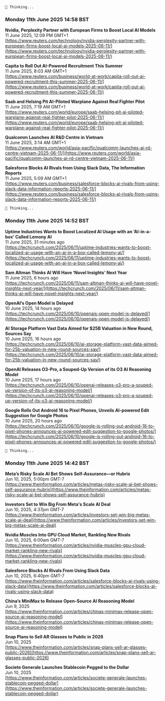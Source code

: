
```hrp-text
🤔 Thinking...
```
### Monday 11th June 2025 14:58 BST

**Nvidia, Perplexity Partner with European Firms to Boost Local AI Models**  
11 June 2025, 12:09 PM GMT+1  
[https://www.reuters.com/technology/nvidia-perplexity-partner-with-european-firms-boost-local-ai-models-2025-06-11/](https://www.reuters.com/technology/nvidia-perplexity-partner-with-european-firms-boost-local-ai-models-2025-06-11/)

**Capita to Roll Out AI-Powered Recruitment This Summer**  
11 June 2025, 8:03 AM GMT+1  
[https://www.reuters.com/business/world-at-work/capita-roll-out-ai-powered-recruitment-this-summer-2025-06-11/](https://www.reuters.com/business/world-at-work/capita-roll-out-ai-powered-recruitment-this-summer-2025-06-11/)

**Saab and Helsing Pit AI-Piloted Warplane Against Real Fighter Pilot**  
11 June 2025, 7:19 AM GMT+1  
[https://www.reuters.com/world/europe/saab-helsing-pit-ai-piloted-warplane-against-real-fighter-pilot-2025-06-11/](https://www.reuters.com/world/europe/saab-helsing-pit-ai-piloted-warplane-against-real-fighter-pilot-2025-06-11/)

**Qualcomm Launches AI R&D Centre in Vietnam**  
11 June 2025, 3:14 AM GMT+1  
[https://www.reuters.com/world/asia-pacific/qualcomm-launches-ai-rd-centre-vietnam-2025-06-11/](https://www.reuters.com/world/asia-pacific/qualcomm-launches-ai-rd-centre-vietnam-2025-06-11/)

**Salesforce Blocks AI Rivals from Using Slack Data, The Information Reports**  
11 June 2025, 5:09 AM GMT+1  
[https://www.reuters.com/business/salesforce-blocks-ai-rivals-from-using-slack-data-information-reports-2025-06-11/](https://www.reuters.com/business/salesforce-blocks-ai-rivals-from-using-slack-data-information-reports-2025-06-11/)

 
```hrp-text
🤔 Thinking...
```
### Monday 11th June 2025 14:52 BST

**Uptime Industries Wants to Boost Localized AI Usage with an ‘AI-in-a-box’ Called Lemony AI**  
11 June 2025, 31 minutes ago  
[https://techcrunch.com/2025/06/11/uptime-industries-wants-to-boost-localized-ai-usage-with-an-ai-in-a-box-called-lemony-ai/](https://techcrunch.com/2025/06/11/uptime-industries-wants-to-boost-localized-ai-usage-with-an-ai-in-a-box-called-lemony-ai/)

**Sam Altman Thinks AI Will Have ‘Novel Insights’ Next Year**  
11 June 2025, 6 hours ago  
[https://techcrunch.com/2025/06/11/sam-altman-thinks-ai-will-have-novel-insights-next-year/](https://techcrunch.com/2025/06/11/sam-altman-thinks-ai-will-have-novel-insights-next-year/)

**OpenAI’s Open Model is Delayed**  
10 June 2025, 14 hours ago  
[https://techcrunch.com/2025/06/10/openais-open-model-is-delayed/](https://techcrunch.com/2025/06/10/openais-open-model-is-delayed/)

**AI Storage Platform Vast Data Aimed for $25B Valuation in New Round, Sources Say**  
10 June 2025, 16 hours ago  
[https://techcrunch.com/2025/06/10/ai-storage-platform-vast-data-aimed-for-25b-valuation-in-new-round-sources-say/](https://techcrunch.com/2025/06/10/ai-storage-platform-vast-data-aimed-for-25b-valuation-in-new-round-sources-say/)

**OpenAI Releases O3-Pro, a Souped-Up Version of its O3 AI Reasoning Model**  
10 June 2025, 17 hours ago  
[https://techcrunch.com/2025/06/10/openai-releases-o3-pro-a-souped-up-version-of-its-o3-ai-reasoning-model/](https://techcrunch.com/2025/06/10/openai-releases-o3-pro-a-souped-up-version-of-its-o3-ai-reasoning-model/)

**Google Rolls Out Android 16 to Pixel Phones, Unveils AI-powered Edit Suggestion for Google Photos**  
10 June 2025, 20 hours ago  
[https://techcrunch.com/2025/06/10/google-is-rolling-out-android-16-to-pixel-phones-announces-ai-powered-edit-suggestion-to-google-photos/](https://techcrunch.com/2025/06/10/google-is-rolling-out-android-16-to-pixel-phones-announces-ai-powered-edit-suggestion-to-google-photos/)

 
```hrp-text
🤔 Thinking...
```
### Monday 11th June 2025 14:42 BST

**Meta’s Risky Scale AI Bet Shows Self-Assurance—or Hubris**  
Jun 10, 2025, 5:00pm GMT-7  
[https://www.theinformation.com/articles/metas-risky-scale-ai-bet-shows-self-assurance-hubris](https://www.theinformation.com/articles/metas-risky-scale-ai-bet-shows-self-assurance-hubris)

**Investors Set to Win Big From Meta's Scale AI Deal**  
Jun 10, 2025, 4:37pm GMT-7  
[https://www.theinformation.com/articles/investors-set-win-big-metas-scale-ai-deal](https://www.theinformation.com/articles/investors-set-win-big-metas-scale-ai-deal)

**Nvidia Muscles Into GPU Cloud Market, Rankling New Rivals**  
Jun 10, 2025, 6:00am GMT-7  
[https://www.theinformation.com/articles/nvidia-muscles-gpu-cloud-market-rankling-new-rivals](https://www.theinformation.com/articles/nvidia-muscles-gpu-cloud-market-rankling-new-rivals)

**Salesforce Blocks AI Rivals From Using Slack Data**  
Jun 10, 2025, 6:40pm GMT-7  
[https://www.theinformation.com/articles/salesforce-blocks-ai-rivals-using-slack-data](https://www.theinformation.com/articles/salesforce-blocks-ai-rivals-using-slack-data)

**China’s MiniMax to Release Open-Source AI Reasoning Model**  
Jun 9, 2025  
[https://www.theinformation.com/articles/chinas-minimax-release-open-source-ai-reasoning-model](https://www.theinformation.com/articles/chinas-minimax-release-open-source-ai-reasoning-model)  

**Snap Plans to Sell AR Glasses to Public in 2026**  
Jun 10, 2025  
[https://www.theinformation.com/articles/snap-plans-sell-ar-glasses-public-2026](https://www.theinformation.com/articles/snap-plans-sell-ar-glasses-public-2026)  

**Societe Generale Launches Stablecoin Pegged to the Dollar**  
Jun 10, 2025  
[https://www.theinformation.com/articles/societe-generale-launches-stablecoin-pegged-dollar](https://www.theinformation.com/articles/societe-generale-launches-stablecoin-pegged-dollar)

 
